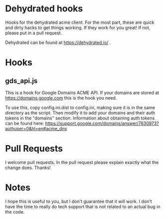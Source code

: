 # Dehydrated hooks
Hooks for the dehydrated acme client.  For the most part, these are quick and dirty hacks to get things working.
If they work for you great!  If not, please put in a pull request.

Dehydrated can be found at https://dehydrated.io/ .

# Hooks
## gds_api.js
This is a hook for Google Domains ACME API.  If your domains are stored at https://domains.google.com this is the
hook you need.

To use this, copy config.ini.dist to config.ini, making sure it is in the same directory as the script.  Then modify
it to add your domains and their auth tokens in the "domains" section.  Information about obtaining auth tokens can
be found here:  https://support.google.com/domains/answer/7630973?authuser=0&hl=en#acme_dns

# Pull Requests
I welcome pull requests.  In the pull request please explain exactly what the change does.  Thanks!

# Notes
I hope this is useful to you, but I don't guarantee that it will work.  I don't have the time to really do tech
support that is not related to an actual bug in the code.